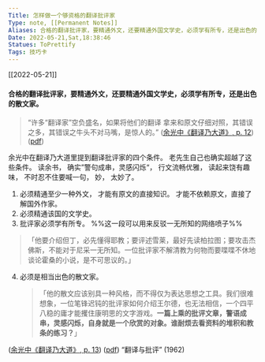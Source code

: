 ```yaml
---
Title: 怎样做一个够资格的翻译批评家 
Type: note, [[Permanent Notes]]
Aliases: 合格的翻译批评家，要精通外文，还要精通外国文学史，必须学有所专，还是出色的散文家
Date: 2022-05-21,Sat,18:38:46 
Statues: ToPrettify 
Tags: 技巧卡
---
```

[[2022-05-21]]

#### 合格的翻译批评家，要精通外文，还要精通外国文学史，必须学有所专，还是出色的散文家。

> “许多“翻译家”空负盛名，如果将他们的翻译 拿来和原文仔细对照，其错误之多，其错误之牛头不对马嘴，是惊人的。” ([余光中《翻译乃大道》, p. 12](zotero://select/library/items/WJ73K8PV)) ([pdf](zotero://open-pdf/library/items/9AQ6RCX4?page=12&annotation=AQ3AGDIL))

余光中在翻译乃大道里提到翻译批评家的四个条件。 老先生自己也确实超越了这些条件。 读余书， 确实”警句成串，灵感闪烁“， 行文流畅优雅， 读起来饶有趣味， 不时忍不住要喊一句， 妙， 太妙了。 

1. 必须精通至少一种外文， 才能有原文的直接知识。 才能不依赖原文，直接了解国外作家。
2. 必须精通该国的文学史。
3. 批评家必须学有所专。
   %%这一段可以用来反驳一无所知的网络喷子%%
>「他要介绍但丁，必先懂得耶教；要评述雪莱，最好先读柏拉图；要攻击杰佛斯，不能对于尼采一无所知。一位批评家不解清教为何物而要喋喋不休地谈论霍桑的小说，是不可思议的。」
4. 必须是相当出色的散文家。
   >「他的散文应该别具一种风格，而不得仅为表达思想之工具。我们很难想象，一位笔锋迟钝的批评家如何介绍王尔德，也无法相信，一个四平八稳的庸才能攫住康明思的文字游戏。**一篇上乘的批评文章，警语成串，灵感闪烁，自身就是一个欣赏的对象。谁耐烦去看资料的堆积和教条的练习？**」

 ([余光中《翻译乃大道》, p. 13](zotero://select/library/items/WJ73K8PV)) ([pdf](zotero://open-pdf/library/items/9AQ6RCX4?page=13&annotation=L9VDPWGM))
“翻译与批评”  (1962)

